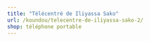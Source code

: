 ```yaml
---
title: "Télécentré de Iliyassa Sako"
url: /koundou/telecentre-de-iliyassa-sako-2/
shop: téléphone portable
---
```

